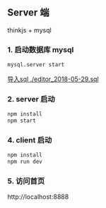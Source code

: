 ## Server 端

thinkjs + mysql


### 1. 启动数据库 mysql

``` bash
mysql.server start
```

[导入sql ./editor_2018-05-29.sql](./editor_2018-05-29.sql)


### 2. server 启动

``` bash
npm install
npm start
```

### 4. client 启动

``` bash
npm install
npm run dev
```

### 5. 访问首页

http://localhost:8888
